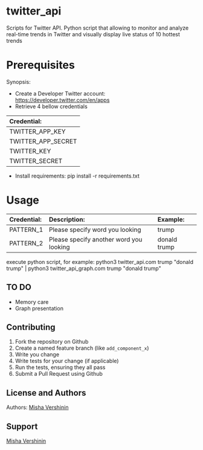 # twitter_api
Scripts for Twitter API. 
Python script that allowing to monitor and analyze real-time trends in Twitter and visually display live status of 10 hottest trends

Prerequisites
===============================

Synopsis:
- Create a Developer Twitter account: https://developer.twitter.com/en/apps
- Retrieve 4 bellow credentials

|  Credential:              | 
|:--------------------------|
| TWITTER_APP_KEY           |              
| TWITTER_APP_SECRET        |             
| TWITTER_KEY               |            
| TWITTER_SECRET            |

- Install requirements: pip install -r requirements.txt

Usage
===============================

|  Credential: | Description:                              | Example:        |
|:-------------|:------------------------------------------|:----------------|
| PATTERN_1    | Please specify word you looking           | trump           |           
| PATTERN_2    | Please specify another word you looking   | donald trump    |              

execute python script, for example: 
python3 twitter_api.com trump "donald trump" | python3 twitter_api_graph.com trump "donald trump"

TO DO
-----
- Memory care
- Graph presentation

Contributing
------------

1. Fork the repository on Github
2. Create a named feature branch (like `add_component_x`)
3. Write you change
4. Write tests for your change (if applicable)
5. Run the tests, ensuring they all pass
6. Submit a Pull Request using Github

License and Authors
-------------------

Authors: [Misha Vershinin](mailto:goldver@gmail.com)

Support
-------

[Misha Vershinin](mailto:goldver@gmail.com)
